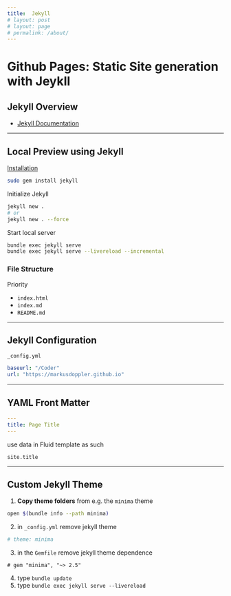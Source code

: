```yaml
---
title:  Jekyll
# layout: post
# layout: page
# permalink: /about/
---
```


# Github Pages: Static Site generation with Jeykll

<section>

## Jekyll Overview

* [Jekyll Documentation](https://jekyllrb.com)

</section>

---

<section>

## Local Preview using Jekyll

[Installation](https://jekyllrb.com/docs/installation/)
```zsh
sudo gem install jekyll
```

Initialize Jekyll
```zsh
jekyll new .
# or
jekyll new . --force
```

Start local server
```zsh
bundle exec jekyll serve
bundle exec jekyll serve --livereload --incremental
```


### File Structure

Priority
* `index.html`
* `index.md`
* `README.md`


</section>

---

<section>

## Jekyll Configuration

`_config.yml`

```yaml
baseurl: "/Coder"
url: "https://markusdoppler.github.io"
```

</section>

---

<section>

## YAML Front Matter


```yaml
---
title: Page Title
---
```

use data in Fluid template as such
```
site.title
```

</section>

---

<section>

## Custom Jekyll Theme

1. **Copy theme folders** from e.g. the `minima` theme
```zsh
open $(bundle info --path minima)
```
2. in `_config.yml` remove jekyll theme
```yaml
# theme: minima
```
3. in the `Gemfile` remove jekyll theme dependence
```gem
# gem "minima", "~> 2.5"
```
4. type `bundle update`
5. type `bundle exec jekyll serve --livereload`

</section>